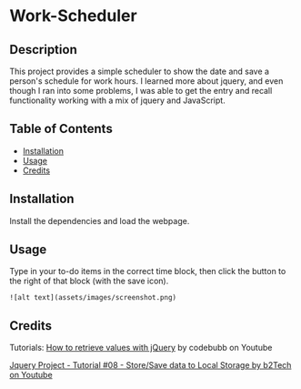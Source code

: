 # Work-Scheduler

## Description
This project provides a simple scheduler to show the date and save a person's schedule for work hours.
I learned more about jquery, and even though I ran into some problems, I  was able to get the entry and recall functionality working with a mix of jquery and JavaScript.

## Table of Contents
- [Installation](#installation)
- [Usage](#usage)
- [Credits](#credits)

## Installation
Install the dependencies and load the webpage.

## Usage
Type in your to-do items in the correct time block, then click the button to the right of that block (with the save icon).

    ![alt text](assets/images/screenshot.png)
 
## Credits
Tutorials: 
<a href=https://youtu.be/mg2PHGHPFlU>How to retrieve values with jQuery</a> by codebubb on Youtube

<a href=https://youtu.be/d4b7iuc3mzI>Jquery Project - Tutorial #08 - Store/Save data to Local Storage by b2Tech on Youtube</a>
